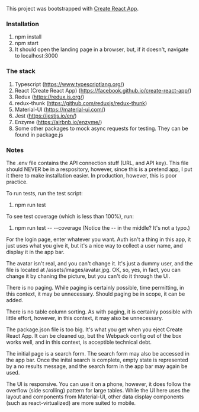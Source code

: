 This project was bootstrapped with [Create React App](https://github.com/facebook/create-react-app).

### Installation

1. npm install
2. npm start
3. It should open the landing page in a browser, but, if it doesn't, navigate to localhost:3000

### The stack

1. Typescript (https://www.typescriptlang.org/)
2. React (Create React App) (https://facebook.github.io/create-react-app/)
3. Redux (https://redux.js.org/)
4. redux-thunk (https://github.com/reduxjs/redux-thunk)
5. Material-UI (https://material-ui.com/)
6. Jest (https://jestjs.io/en/)
7. Enzyme (https://airbnb.io/enzyme/)
8. Some other packages to mock async requests for testing. They can be found in package.js

### Notes

The .env file contains the API connection stuff (URL, and API key).
This file should NEVER be in a respository, however, since this is a pretend app, I put it there to make installation easier.
In production, however, this is poor practice.

To run tests, run the test script:
1. npm run test

To see test coverage (which is less than 100%), run:
1. npm run test -- --coverage
(Notice the -- in the middle? It's not a typo.)

For the login page, enter whatever you want.
Auth isn't a thing in this app, it just uses what you give it, but it's a nice way to collect a user name, and display it in the app bar.

The avatar isn't real, and you can't change it.
It's just a dummy user, and the file is located at /assets/images/avatar.jpg.
OK, so, yes, in fact, you can change it by chaning the picture, but you can't do it through the UI.

There is no paging.
While paging is certainly possible, time permitting, in this context, it may be unnecessary.
Should paging be in scope, it can be added.

There is no table column sorting.
As with paging, it is certainly possible with little effort, however, in this context, it may also be unnecessary.

The package.json file is too big.
It's what you get when you eject Create React App.
It can be cleaned up, but the Webpack config out of the box works well, and in this context, is acceptible technical debt.

The initial page is a search form.
The search form may also be accessed in the app bar.
Once the inital search is complete, empty state is represented by a no results message, and the search form in the app bar may again be used.

The UI is responsive.
You can use it on a phone, however, it does follow the overflow (side scrolling) pattern for large tables.
While the UI here uses the layout and components from Material-UI, other data display components (such as react-virtualized) are more suited to mobile.
